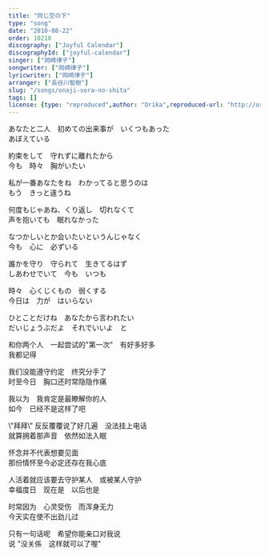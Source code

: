 ```yaml
---
title: "同じ空の下"
type: "song"
date: "2010-08-22"
order: 10210
discography: ["Joyful Calendar"]
discographyId: ["joyful-calendar"]
singer: ["岡崎律子"]
songwriter: ["岡崎律子"]
lyricwriter: ["岡崎律子"]
arranger: ["長谷川智樹"]
slug: "/songs/onaji-sora-no-shita"
tags: []
license: {type: "reproduced",author: "Orika",reproduced-url: "http://orikamushi.myweb.hinet.net/",reproduced-website: "織歌蟲網站"}
---
```


あなたと二人　初めての出来事が　いくつもあった   
あぼえている   
  
約束をして　守れずに離れたから   
今も　時々　胸がいたい   
  
私が一番あなたをね　わかってると思うのは   
もう　きっと違うね   
  
何度もじゃあね、くり返し　切れなくて   
声を抱いても　眠れなかった   
  
なつかしいとか会いたいというんじゃなく   
今も　心に　必ずいる   
  
誰かを守り　守られて　生きてるはず   
しあわせでいて　今も　いつも   
  
時々　心くじくもの　弱くする   
今日は　力が　はいらない   
  
ひとことだけね　あなたから言われたい   
だいじょうぶだよ　それでいいよ　と  

<!-- 翻译 -->

  
和你两个人　一起尝试的"第一次"　有好多好多   
我都记得   
  
我们没能遵守约定　终究分手了   
时至今日　胸口还时常隐隐作痛   
  
我以为　我肯定是最瞭解你的人   
如今　已经不是这样了吧   
  
\\"拜拜\\" 反反覆覆说了好几遍　没法挂上电话   
就算拥着那声音　依然如法入眠   
  
怀念并不代表想要见面   
那份情怀至今必定还存在我心底   
  
人活着就应该要去守护某人　或被某人守护   
幸福度日　现在是　以后也是   
  
时常因为　心灵受伤　而浑身无力   
今天实在使不出劲儿过   
  
只有一句话呢　希望你能亲口对我说   
说 "没关係　这样就可以了喔"
